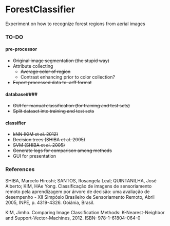 ForestClassifier
================

Experiment on how to recognize forest regions from aerial images

### TO-DO ###

#### pre-processor ####
* <del>Original image segmentation (the stupid way)</del>
* Attribute collecting
    * <del>Average color of region</del>
    * Contrast enhancing prior to color collection?
* <del>Export processed data to .arff format</del>

#### database####
* <del>GUI for manual classification (for training and test sets)</del>
* <del>Split dataset into training and test sets</del>

#### classifier ####
* <del>kNN (KIM et al. 2012)</del>
* <del>Decision trees (SHIBA et al. 2005)</del>
* <del>SVM (SHIBA et al. 2005)</del>
* <del>Generate logs for comparison among methods</del>
* GUI for presentation


### References ###

SHIBA, Marcelo Hiroshi; SANTOS, Rosangela Leal; QUINTANILHA, José Alberto; KIM, HAe Yong. Classificação de imagens de sensoriamento remoto pela aprendizagem por árvore de decisão: uma avaliação de desempenho - XII Simpósio Brasileiro de Sensoriamento Remoto, Abril 2005, INPE, p. 4319-4326. Goiânia, Brasil.

KIM, Jimho. Comparing Image Classification Methods: K-Nearest-Neighbor and Support-Vector-Machines, 2012. ISBN: 978-1-61804-064-0